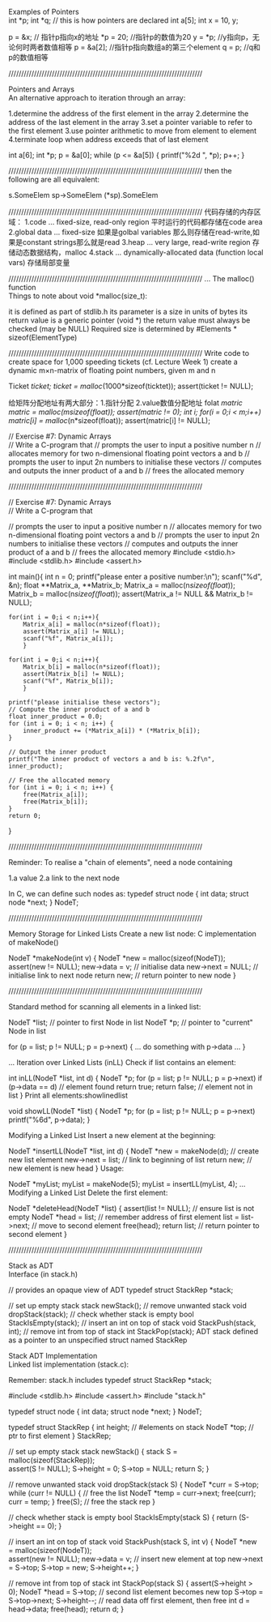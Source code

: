 
Examples of Pointers	
int *p; int *q; // this is how pointers are declared
int a[5];
int x = 10, y;

 p = &x;      // 指针p指向x的地址
*p = 20;      //指针p的数值为20
 y = *p;      //y指向p，无论何时两者数值相等
 p = &a[2];   //指针p指向数组a的第三个element
 q = p;      //q和p的数值相等

////////////////////////////////////////////////////////////////////////////

 Pointers and Arrays	
An alternative approach to iteration through an array:

1.determine the address of the first element in the array
2.determine the address of the last element in the array
3.set a pointer variable to refer to the first element
3.use pointer arithmetic to move from element to element
4.terminate loop when address exceeds that of last element


int a[6];
int *p;
p = &a[0];
while (p <= &a[5]) {
    printf("%2d ", *p);
    p++;
}

////////////////////////////////////////////////////////////////////////////
then the following are all equivalent:

s.SomeElem    sp->SomeElem    (*sp).SomeElem

////////////////////////////////////////////////////////////////////////////
代码存储的内存区域：
1.code … fixed-size, read-only region
平时运行的代码都存储在code area
2.global data … fixed-size
如果是golbal variables 那么则存储在read-write,如果是constant strings那么就是read
3.heap … very large, read-write region
存储动态数据结构，malloc
4.stack … dynamically-allocated data (function local vars)
存储局部变量

////////////////////////////////////////////////////////////////////////////
... The malloc() function	
Things to note about   void *malloc(size_t):

it is defined as part of  stdlib.h
its parameter is a size in units of bytes
its return value is a generic pointer  (void *)
the return value must always be checked   (may be NULL)
Required size is determined by   #Elements * sizeof(ElementType)


////////////////////////////////////////////////////////////////////////////
Write code to
create space for 1,000 speeding tickets (cf. Lecture Week 1)
create a dynamic m×n-matrix of floating point numbers, given m and n


Ticket *ticket;
ticket = malloc*(1000*sizeof(ticktet));
assert(ticket != NULL);


给矩阵分配地址有两大部分：1.指针分配   2.value数值分配地址
folat **matric
matric = malloc*(m*sizeof(float*));
assert(matric != 0);
int i;
for(i = 0;i < m;i++)
    matric[i] = malloc*(n*sizeof(float));
    assert(matric[i] != NULL); 

// Exercise #7: Dynamic Arrays	
// Write a C-program that
// prompts the user to input a positive number n
// allocates memory for two n-dimensional floating point vectors a and b
// prompts the user to input 2n numbers to initialise these vectors
// computes and outputs the inner product of a and b
// frees the allocated memory

////////////////////////////////////////////////////////////////////////////

// Exercise #7: Dynamic Arrays	
// Write a C-program that

// prompts the user to input a positive number n
// allocates memory for two n-dimensional floating point vectors a and b
// prompts the user to input 2n numbers to initialise these vectors
// computes and outputs the inner product of a and b
// frees the allocated memory
#include <stdio.h>
#include <stdlib.h>
#include <assert.h>

int main(){
    int n = 0;
    printf("please enter a positive number:\n");
    scanf("%d", &n);
    float **Matrix_a, **Matrix_b;
    Matrix_a = malloc(n*sizeof(float*));
    Matrix_b = malloc(n*sizeof(float*));
    assert(Matrix_a != NULL && Matrix_b != NULL);

    for(int i = 0;i < n;i++){
        Matrix_a[i] = malloc(n*sizeof(float));
        assert(Matrix_a[i] != NULL);    
        scanf("%f", Matrix_a[i]);
        }

    for(int i = 0;i < n;i++){
        Matrix_b[i] = malloc(n*sizeof(float));
        assert(Matrix_b[i] != NULL);    
        scanf("%f", Matrix_b[i]);
        }    

    printf("please initialise these vectors");
    // Compute the inner product of a and b
    float inner_product = 0.0;
    for (int i = 0; i < n; i++) {
        inner_product += (*Matrix_a[i]) * (*Matrix_b[i]);
    }

    // Output the inner product
    printf("The inner product of vectors a and b is: %.2f\n", inner_product);

    // Free the allocated memory
    for (int i = 0; i < n; i++) {
        free(Matrix_a[i]);
        free(Matrix_b[i]);
    }
    return 0;
}

////////////////////////////////////////////////////////////////////////////

Reminder: To realise a "chain of elements", need a node containing

1.a value
2.a link to the next node

In C, we can define such nodes as:
typedef struct node {
   int data;
   struct node *next;
} NodeT;

////////////////////////////////////////////////////////////////////////////

Memory Storage for Linked Lists	
Create a new list node: C implementation of makeNode()

NodeT *makeNode(int v) {
   NodeT *new = malloc(sizeof(NodeT));
   assert(new != NULL);
   new->data = v;       // initialise data
   new->next = NULL;    // initialise link to next node
   return new;          // return pointer to new node
}


////////////////////////////////////////////////////////////////////////////

Standard method for scanning all elements in a linked list:

NodeT *list;  // pointer to first Node in list
NodeT *p;     // pointer to "current" Node in list

for (p = list; p != NULL; p = p->next) {
	… do something with p->data …
}

... Iteration over Linked Lists	(inLL)
Check if list contains an element:

int inLL(NodeT *list, int d) {
   NodeT *p;
   for (p = list; p != NULL; p = p->next)
      if (p->data == d)      // element found
         return true;
   return false;             // element not in list
}
Print all elements:showlinedlist

void showLL(NodeT *list) {
   NodeT *p;
   for (p = list; p != NULL; p = p->next)
      printf("%6d", p->data);
}

Modifying a Linked List	
Insert a new element at the beginning:

NodeT *insertLL(NodeT *list, int d) {
   NodeT *new = makeNode(d);  // create new list element
   new->next = list;          // link to beginning of list
   return new;                // new element is new head
}
Usage:

NodeT *myList;
myList = makeNode(5);
myList = insertLL(myList, 4);
... Modifying a Linked List	
Delete the first element:

NodeT *deleteHead(NodeT *list) {
   assert(list != NULL);  // ensure list is not empty
   NodeT *head = list;    // remember address of first element
   list = list->next;     // move to second element
   free(head);
   return list;           // return pointer to second element
}

////////////////////////////////////////////////////////////////////////////

Stack as ADT	
Interface (in stack.h)

// provides an opaque view of ADT
typedef struct StackRep *stack;

// set up empty stack
stack newStack();
// remove unwanted stack
void dropStack(stack);
// check whether stack is empty
bool StackIsEmpty(stack);
// insert an int on top of stack
void StackPush(stack, int);
// remove int from top of stack
int StackPop(stack);
ADT stack defined as a pointer to an unspecified struct named StackRep

Stack ADT Implementation	
Linked list implementation (stack.c):

Remember: stack.h includes  typedef struct StackRep *stack;

#include <stdlib.h>
#include <assert.h>
#include "stack.h"

typedef struct node {
   int data;
   struct node *next;
} NodeT;

typedef struct StackRep {
   int    height;   // #elements on stack
   NodeT *top;      // ptr to first element
} StackRep;

// set up empty stack
stack newStack() {
   stack S = malloc(sizeof(StackRep));     
   assert(S != NULL);
   S->height = 0;
   S->top = NULL;
   return S;
}

// remove unwanted stack
void dropStack(stack S) {
   NodeT *curr = S->top;
   while (curr != NULL) {  // free the list
      NodeT *temp = curr->next;
      free(curr);
      curr = temp;
   }
   free(S);           // free the stack rep
}

// check whether stack is empty
bool StackIsEmpty(stack S) {
   return (S->height == 0);
}

// insert an int on top of stack
void StackPush(stack S, int v) {
   NodeT *new = malloc(sizeof(NodeT));  
   assert(new != NULL);
   new->data = v;
   // insert new element at top
   new->next = S->top;
   S->top = new;
   S->height++;
}

// remove int from top of stack
int StackPop(stack S) {
   assert(S->height > 0);
   NodeT *head = S->top;
   // second list element becomes new top
   S->top = S->top->next;
   S->height--;
   // read data off first element, then free
   int d = head->data;
   free(head);
   return d;
}
